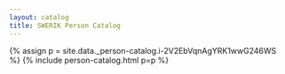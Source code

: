 ```yaml
---
layout: catalog
title: SWERIK Person Catalog
---
```

{% assign p = site.data._person-catalog.i-2V2EbVqnAgYRK1wwG246WS %}
{% include person-catalog.html p=p %}

